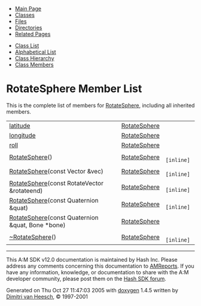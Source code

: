 <div class="tabs">

- [Main Page](index.md)
- <span id="current">[Classes](annotated.md)</span>
- [Files](files.md)
- [Directories](dirs.md)
- [Related Pages](pages.md)

</div>

<div class="tabs">

- [Class List](annotated.md)
- [Alphabetical List](classes.md)
- [Class Hierarchy](hierarchy.md)
- [Class Members](functions.md)

</div>

# RotateSphere Member List

This is the complete list of members for <a href="classRotateSphere.md" class="el">RotateSphere</a>, including all inherited members.

|  |  |  |
|----|----|----|
| <a href="classRotateSphere.md#28c1e37e317b935a387dbe232bc9f803" class="el">latitude</a> | <a href="classRotateSphere.md" class="el">RotateSphere</a> |  |
| <a href="classRotateSphere.md#ba569b80f7bb7762f073f1be57cc36aa" class="el">longitude</a> | <a href="classRotateSphere.md" class="el">RotateSphere</a> |  |
| <a href="classRotateSphere.md#b6a5d96a4e99b63723ab54ddb471baad" class="el">roll</a> | <a href="classRotateSphere.md" class="el">RotateSphere</a> |  |
| <a href="classRotateSphere.md#34d2cddffa5dd4e38433e55617512618" class="el">RotateSphere</a>() | <a href="classRotateSphere.md" class="el">RotateSphere</a> | ` [inline]` |
| <a href="classRotateSphere.md#8e579b2f93e943438cf9693b4fa6a932" class="el">RotateSphere</a>(const Vector &vec) | <a href="classRotateSphere.md" class="el">RotateSphere</a> | ` [inline]` |
| <a href="classRotateSphere.md#8670d0254afa36b8ad4415a66d1184d6" class="el">RotateSphere</a>(const RotateVector &rotateend) | <a href="classRotateSphere.md" class="el">RotateSphere</a> | ` [inline]` |
| <a href="classRotateSphere.md#3e71bbbf15f637f99a1ae0b3dc0e0110" class="el">RotateSphere</a>(const Quaternion &quat) | <a href="classRotateSphere.md" class="el">RotateSphere</a> | ` [inline]` |
| <a href="classRotateSphere.md#9b9c563003daa20ea7d4660944700305" class="el">RotateSphere</a>(const Quaternion &quat, Bone \*bone) | <a href="classRotateSphere.md" class="el">RotateSphere</a> |  |
| <a href="classRotateSphere.md#e37a8900333067540f4c4e0fc2308d6f" class="el">~RotateSphere</a>() | <a href="classRotateSphere.md" class="el">RotateSphere</a> | ` [inline]` |

------------------------------------------------------------------------

<span class="small">This A:M SDK v12.0 documentation is maintained by Hash Inc. Please address any comments concerning this documentation to [AMReports](http://www.hash.com/reports). If you have any information, knowledge, or documentation to share with the A:M developer community, please post them on the [Hash SDK forum](http://www.hash.com/forums/index.php?showforum=11).</span>

Generated on Thu Oct 27 11:47:03 2005 with [<span class="image placeholder" original-image-src="doxygen.png" original-image-title="" height="45" width="100" align="middle" border="0">doxygen</span>](http://www.doxygen.org/index.html) 1.4.5 written by [Dimitri van Heesch](mailto:dimitri@stack.nl), © 1997-2001
